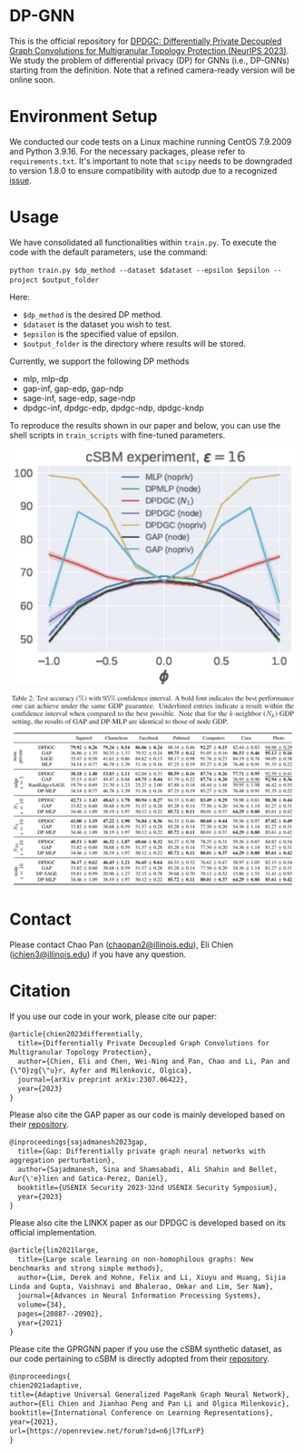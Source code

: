 # DP-GNN
This is the official repository for [DPDGC: Differentially Private Decoupled Graph Convolutions for Multigranular Topology Protection (NeurIPS 2023)](https://arxiv.org/abs/2307.06422). We study the problem of differential privacy (DP) for GNNs (i.e., DP-GNNs) starting from the definition. Note that a refined camera-ready version will be online soon.

# Environment Setup
We conducted our code tests on a Linux machine running CentOS 7.9.2009 and Python 3.9.16. For the necessary packages, please refer to `requirements.txt`. It's important to note that `scipy` needs to be downgraded to version 1.8.0 to ensure compatibility with autodp due to a recognized [issue](https://github.com/yuxiangw/autodp/issues/40).

# Usage
We have consolidated all functionalities within `train.py`. To execute the code with the default parameters, use the command:

`python train.py $dp_method --dataset $dataset --epsilon $epsilon --project $output_folder`

Here:

- `$dp_method` is the desired DP method.
- `$dataset` is the dataset you wish to test.
- `$epsilon` is the specified value of epsilon.
- `$output_folder` is the directory where results will be stored.

Currently, we support the following DP methods

- mlp, mlp-dp
- gap-inf, gap-edp, gap-ndp
- sage-inf, sage-edp, sage-ndp
- dpdgc-inf, dpdgc-edp, dpdgc-ndp, dpdgc-kndp

To reproduce the results shown in our paper and below, you can use the shell scripts in `train_scripts` with fine-tuned parameters. 

![cSBM Datasets](./figs/csbm.png)

![Real Datasets](./figs/real.png)

# Contact

Please contact Chao Pan (chaopan2@illinois.edu), Eli Chien (ichien3@illinois.edu) if you have any question.

# Citation

If you use our code in your work, please cite our paper:

```
@article{chien2023differentially,
  title={Differentially Private Decoupled Graph Convolutions for Multigranular Topology Protection},
  author={Chien, Eli and Chen, Wei-Ning and Pan, Chao and Li, Pan and {\"O}zg{\"u}r, Ayfer and Milenkovic, Olgica},
  journal={arXiv preprint arXiv:2307.06422},
  year={2023}
}
```

Please also cite the GAP paper as our code is mainly developed based on their [repository](https://github.com/sisaman/GAP).

```
@inproceedings{sajadmanesh2023gap,
  title={Gap: Differentially private graph neural networks with aggregation perturbation},
  author={Sajadmanesh, Sina and Shamsabadi, Ali Shahin and Bellet, Aur{\'e}lien and Gatica-Perez, Daniel},
  booktitle={USENIX Security 2023-32nd USENIX Security Symposium},
  year={2023}
}
```

Please also cite the LINKX paper as our DPDGC is developed based on its official implementation.

```
@article{lim2021large,
  title={Large scale learning on non-homophilous graphs: New benchmarks and strong simple methods},
  author={Lim, Derek and Hohne, Felix and Li, Xiuyu and Huang, Sijia Linda and Gupta, Vaishnavi and Bhalerao, Omkar and Lim, Ser Nam},
  journal={Advances in Neural Information Processing Systems},
  volume={34},
  pages={20887--20902},
  year={2021}
}
```

Please cite the GPRGNN paper if you use the cSBM synthetic dataset, as our code pertaining to cSBM is directly adopted from their [repository](https://github.com/jianhao2016/GPRGNN).

```
@inproceedings{
chien2021adaptive,
title={Adaptive Universal Generalized PageRank Graph Neural Network},
author={Eli Chien and Jianhao Peng and Pan Li and Olgica Milenkovic},
booktitle={International Conference on Learning Representations},
year={2021},
url={https://openreview.net/forum?id=n6jl7fLxrP}
}
```
